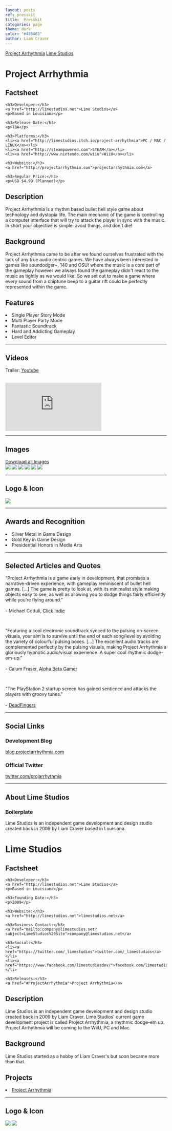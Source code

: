 ```yaml
---
layout: posts
ref: presskit
title:  Presskit
categories: page
theme: dark
color: "#455463"
author: Liam Craver
---
```

<div class="button-wrapper">
  <a class="float two border" href="#ProjectArrhythmia">Project Arrhythmia</a>
  <a class="float two border" href="#LimeStudios">Lime Studios</a>
</div>

<h1 id="ProjectArrhythmia">Project Arrhythmia</h1>

<div class="col-wrapper small">
  <div class="col col-1">
    <h2>Factsheet</h2>

    <h3>Developer:</h3>
    <a href="http://limestudios.net">Lime Studios</a>
    <p>Based in Louisiana</p>

    <h3>Release Date:</h3>
    <p>TBA</p>

    <h3>Platforms:</h3>
    <li><a href="http://limestudios.itch.io/project-arrhythmia">PC / MAC / LINUX</a></li>
    <li><a href="http://steampowered.com">STEAM</a></li>
    <li><a href="http://www.nintendo.com/wiiu">WiiU</a></li>

    <h3>Website:</h3>
    <a href="http://projectarrhythmia.com">projectarrhythmia.com</a>

    <h3>Regular Price:</h3>
    <p>USD $4.99 (Planned)</p>
  </div>
  <div class="col col-3">
    <h2>Description</h2>
      <p>Project Arrhythmia is a rhythm based bullet hell style game about technology and dystopia life. The main mechanic of the game is controlling a computer interface that will try to attack the player in sync with the music. In short your objective is simple: avoid things, and don't die!</p>
    <h2>Background</h2>
      <p>Project Arrhythmia came to be after we found ourselves frustrated with the lack of any true audio centric games. We have always been interested in games like soundodger+, 140 and OSU! where the music is a core part of the gameplay however we always found the gameplay didn't react to the music as tightly as we would like. So we set out to make a game where every sound from a chiptune beep to a guitar rift could be perfectly represented within the game.</p>
    <h2>Features</h2>
      <li>Single Player Story Mode</li>
      <li>Multi Player Party Mode</li>
      <li>Fantastic Soundtrack</li>
      <li>Hard and Addicting Gameplay</li>
      <li>Level Editor</li>
  </div>
</div>
<hr>
<div class="col-wrapper small">
  <div class="col col-4">
    <h2>Videos</h2>
    <p>Trailer: <a href="https://www.youtube.com/watch?v=G9zGxwaSy8s">Youtube</a>
    <br/>
    <br/>
    <section class="flex-video">
      <iframe class="trailer" src="https://www.youtube.com/embed/G9zGxwaSy8s?theme=light" frameborder="0"></iframe>
    </section>
  </div>
</div>
<hr>
<div class="col-wrapper small">
  <div class="col col-4">
    <h2>Images</h2>
    <div class="button-wrapper">
      <a class="float one border" href="http://twitter.com/projarrhythmia">Download all Images</a>
    </div>
    <div class="image-wrapper">
      <img class="float medium border" src="/assets/img/posts/game/project-arrhythmia/screenshots/screenshot 1.png"/>
      <img class="float medium border" src="/assets/img/posts/game/project-arrhythmia/screenshots/screenshot 2.png"/>
      <img class="float medium border" src="/assets/img/posts/game/project-arrhythmia/screenshots/screenshot 3.png"/>
      <img class="float medium border" src="/assets/img/posts/game/project-arrhythmia/screenshots/screenshot 4.png"/>
      <img class="float medium border" src="/assets/img/posts/game/project-arrhythmia/screenshots/screenshot 5.png"/>
      <img class="float medium border" src="/assets/img/posts/game/project-arrhythmia/screenshots/screenshot 6.png"/>
    </div>
  </div>
</div>
<hr>
<div class="col-wrapper small">
  <div class="col col-4">
    <h2>Logo & Icon</h2>
    <img class="center full" src="/assets/img/posts/game/project-arrhythmia/cover.png"/>
  </div>
</div>
<hr>
<div class="col-wrapper small">
  <div class="col col-4">
    <h2>Awards and Recognition</h2>
    <li>Silver Metal in Game Design</li>
    <li>Gold Key in Game Design</li>
    <li>Presidential Honors in Media Arts</li>
  </div>
</div>
<hr>
<div class="col-wrapper small">
  <div class="col col-4">
    <h2>Selected Articles and Quotes</h2>
    <p>
      "Project Arrhythmia is a game early in development, that promises a narrative-driven experience, with gameplay reminiscent of bullet hell games. [...] The game is pretty to look at, with its minimalist style making objects easy to see, as well as allowing you to dodge things fairly efficiently while you’re flying around."
      <br><br>
      <span class="right">- Michael Cottuli, <a href="http://clickindie.com/project-arrhythmia-a-music-game-worth-watching/">Click Indie</a></span>
    </p>
    <br>
    <p>
      "Featuring a cool electronic soundtrack synced to the pulsing on-screen visuals, your aim is to survive until the end of each song/level by avoiding the variety of colourful pulsing boxes. [...] The excellent audio tracks are complemented perfectly by the pulsing visuals, making Project Arrhythmia a gloriously hypnotic audio/visual experience. A super cool rhythmic dodge-em-up."
      <br><br>
      <span class="right">- Calum Fraser, <a href="http://www.alphabetagamer.com/project-arrhythmia-alpha-download/">Alpha Beta Gamer</a></span>
    </p>
    <br>
    <p>
      "The PlayStation 2 startup screen has gained sentience and attacks the players with groovy tunes."
      <br><br>
      <span class="right">- <a href="http://steamcommunity.com/sharedfiles/filedetails/?id=495702057">DeadFingers</a></span>
    </p>
  </div>
</div>
<hr>
<div class="col-wrapper small">
  <div class="col col-4">
    <h2>Social Links</h2>
    <h3>Development Blog</h3>
    <a href="http://blog.projectarrhythmia.com/">blog.projectarrhythmia.com</a>
    <h3>Official Twitter</h3>
    <a href="https://twitter.com/projarrhythmia">twitter.com/projarrhythmia</a>
  </div>
</div>
<hr>
<div class="col-wrapper small">
  <div class="col col-4">
    <h2>About Lime Studios</h2>
    <h3>Boilerplate</h3>
    <p>Lime Studios is an independent game development and design studio created back in 2009 by Liam Craver based in Louisiana.</p>
  </div>
</div>

<!-- LIME STUDIOS -->

<h1 id="LimeStudios">Lime Studios</h1>

<div class="col-wrapper small">
  <div class="col col-2">
    <h2>Factsheet</h2>

    <h3>Developer:</h3>
    <a href="http://limestudios.net">Lime Studios</a>
    <p>Based in Louisiana</p>

    <h3>Founding Date:</h3>
    <p>2009</p>

    <h3>Website:</h3>
    <a href="http://limestudios.net">limestudios.net</a>

    <h3>Business Contact:</h3>
    <a href="mailto:company@limestudios.net?subject=LimeStudios%20Site">company@limestudios.net</a>

    <h3>Social:</h3>
    <li><a href="https://twitter.com/_limestudios">twitter.com/_limestudios</a></li>
    <li><a href="https://www.facebook.com/limestudiosdev/">facebook.com/limestudiosdev</a></li>

    <h3>Releases:</h3>
    <a href="#ProjectArrhythmia">Project Arrhythmia</a>
  </div>
  <div class="col col-2">
    <h2>Description</h2>
      <p>Lime Studios is an independent game development and design studio created back in 2009 by Liam Craver. Lime Studios' current game development project is called Project Arrhythmia, a rhythmic dodge-em up. Project Arrhythmia will be coming to the WiiU, PC and Mac.</p>
    <h2>Background</h2>
      <p>Lime Studios started as a hobby of Liam Craver's but soon became more than that.</p>
    <h2>Projects</h2>
      <li><a href="#ProjectArrhythmia">Project Arrhythmia</a></li>
  </div>
</div>
<hr>
<div class="col-wrapper small">
  <div class="col col-4">
    <h2>Logo & Icon</h2>
    <div class="image-wrapper">
      <img class="float large border" src="/assets/img/site/logo.png"/>
      <img class="float large border" src="/assets/img/site/logo-grey.png"/>
    </div>
  </div>
</div>
